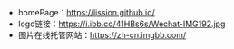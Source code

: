 - homePage：https://lission.github.io/
- logo链接：https://i.ibb.co/41HBs6s/Wechat-IMG192.jpg
- 图片在线托管网站：https://zh-cn.imgbb.com/
